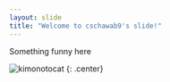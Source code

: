 ```yaml
---
layout: slide
title: "Welcome to cschawab9's slide!"
---
```


Something funny here

![kimonotocat](https://octodex.github.com/images/kimonotocat.png)
{: .center}
